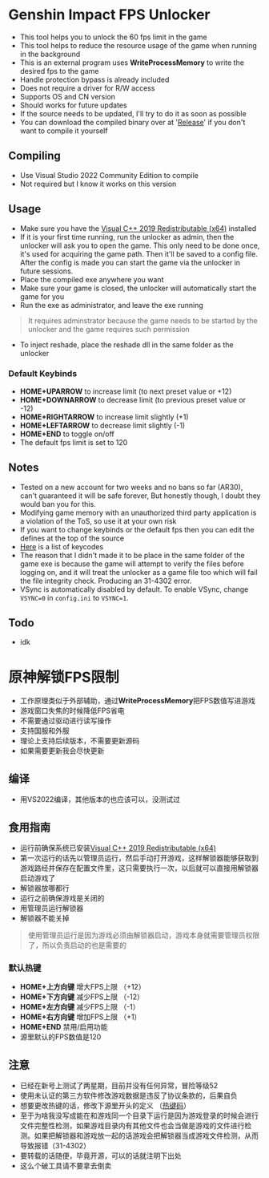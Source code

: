 # Genshin Impact FPS Unlocker
 - This tool helps you to unlock the 60 fps limit in the game
 - This tool helps to reduce the resource usage of the game when running in the background
 - This is an external program uses **WriteProcessMemory** to write the desired fps to  the game
 - Handle protection bypass is already included
 - Does not require a driver for R/W access
 - Supports OS and CN version
 - Should works for future updates
 - If the source needs to be updated, I'll try to do it as soon as possible
 - You can download the compiled binary over at '[Release](https://github.com/34736384/genshin-fps-unlock/releases)' if you don't want to compile it yourself
 ## Compiling
 - Use Visual Studio 2022 Community Edition to compile
 - Not required but I know it works on this version
 ## Usage
 - Make sure you have the [Visual C++ 2019 Redistributable (x64)](https://aka.ms/vs/16/release/vc_redist.x64.exe) installed
 - If it is your first time running, run the unlocker as admin, then the unlocker will ask you to open the game. This only need to be done once, it's used for acquiring the game path. Then it'll be saved to a config file. After the config is made you can start the game via the unlocker in future sessions.
 - Place the compiled exe anywhere you want
 - Make sure your game is closed, the unlocker will automatically start the game for you
 - Run the exe as administrator, and leave the exe running
 >It requires adminstrator because the game needs to be started by the unlocker and the game requires such permission
 - To inject reshade, place the reshade dll in the same folder as the unlocker
 ### Default Keybinds
 - **HOME+UPARROW** to increase limit (to next preset value or +12)
 - **HOME+DOWNARROW** to decrease limit (to previous preset value or -12)
 - **HOME+RIGHTARROW** to increase limit slightly (+1)
 - **HOME+LEFTARROW** to decrease limit slightly (-1)
 - **HOME+END** to toggle on/off
 - The default fps limit is set to 120
 ## Notes
 - Tested on a new account for two weeks and no bans so far (AR30), can't guaranteed it will be safe forever, But honestly though, I doubt they would ban you for this.
 - Modifying game memory with an unauthorized third party application is a violation of the ToS, so use it at your own risk
 - If you want to change keybinds or the default fps then you can edit the defines at the top of the source
 - [Here](http://cherrytree.at/misc/vk.htm) is a list of keycodes
 - The reason that I didn't made it to be place in the same folder of the game exe is because the game will attempt to verify the files before logging on, and it will treat the unlocker as a game file too which will fail the file integrity check. Producing an 31-4302 error.
 - VSync is automatically disabled by default. To enable VSync, change `VSYNC=0` in `config.ini` to `VSYNC=1`.
 ## Todo
 - idk 


# 原神解锁FPS限制

 - 工作原理类似于外部辅助，通过**WriteProcessMemory**把FPS数值写进游戏
 - 游戏窗口失焦的时候降低FPS省电
 - 不需要通过驱动进行读写操作
 - 支持国服和外服
 - 理论上支持后续版本，不需要更新源码
 - 如果需要更新我会尽快更新

## 编译

 - 用VS2022编译，其他版本的也应该可以，没测试过
## 食用指南
 - 运行前确保系统已安装[Visual C++ 2019 Redistributable (x64)](https://aka.ms/vs/16/release/vc_redist.x64.exe)
 - 第一次运行的话先以管理员运行，然后手动打开游戏，这样解锁器能够获取到游戏路经并保存在配置文件里，这只需要执行一次，以后就可以直接用解锁器启动游戏了
 - 解锁器放哪都行
 - 运行之前确保游戏是关闭的
 - 用管理员运行解锁器
 - 解锁器不能关掉
>使用管理员运行是因为游戏必须由解锁器启动，游戏本身就需要管理员权限了，所以负责启动的也是需要的
### 默认热键
- **HOME+上方向键** 增大FPS上限 （+12）
- **HOME+下方向键** 减少FPS上限 （-12）
- **HOME+左方向键** 减少FPS上限 （-1）
- **HOME+右方向键** 增加FPS上限 （+1）
- **HOME+END** 禁用/启用功能
- 源里默认的FPS数值是120

## 注意
- 已经在新号上测试了两星期，目前并没有任何异常，冒险等级52
- 使用未认证的第三方软件修改游戏数据是违反了协议条款的，后果自负
- 想要更改热键的话，修改下源里开头的定义 （[热键码](http://cherrytree.at/misc/vk.htm)）
- 至于为啥我没写成能在和游戏同一个目录下运行是因为游戏登录的时候会进行文件完整性检测，如果游戏目录内有其他文件也会当做是游戏的文件进行检测。如果把解锁器和游戏放一起的话游戏会把解锁器当成游戏文件检测，从而导致报错（31-4302）
- 要转载的话随便，毕竟开源，可以的话就注明下出处
- 这么个破工具请不要拿去倒卖
